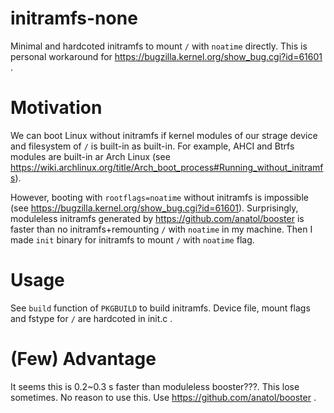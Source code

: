 # initramfs-none
Minimal and hardcoted initramfs to mount `/` with `noatime` directly.
This is personal workaround for https://bugzilla.kernel.org/show_bug.cgi?id=61601 .

# Motivation
We can boot Linux without initramfs if kernel modules of our strage device and filesystem of `/` is built-in as built-in.
For example, AHCI and Btrfs modules are built-in ar Arch Linux (see https://wiki.archlinux.org/title/Arch_boot_process#Running_without_initramfs).

However, booting with `rootflags=noatime` without initramfs is impossible (see https://bugzilla.kernel.org/show_bug.cgi?id=61601).
Surprisingly, moduleless initramfs generated by https://github.com/anatol/booster is faster than no initramfs+remounting `/` with `noatime` in my machine.
Then I made `init` binary for initramfs to mount `/` with `noatime` flag.

# Usage
See `build` function of `PKGBUILD` to build initramfs. Device file, mount flags and fstype for `/` are hardcoted in init.c .

# (Few) Advantage
It seems this is 0.2~0.3 s faster than moduleless booster???. This lose sometimes. No reason to use this. Use https://github.com/anatol/booster .
